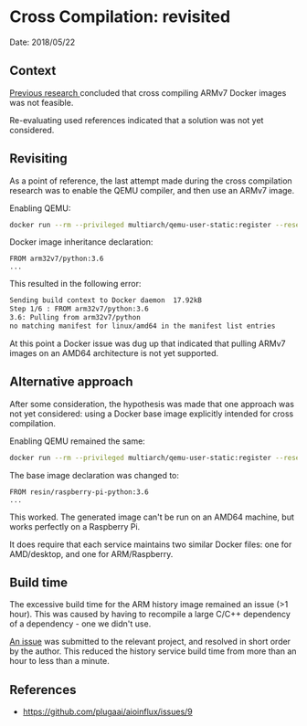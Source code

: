 # Cross Compilation: revisited

Date: 2018/05/22

## Context

[Previous research ](./20180314_docker_crosscompilation) concluded that cross compiling ARMv7 Docker images was not feasible.

Re-evaluating used references indicated that a solution was not yet considered.

## Revisiting

As a point of reference, the last attempt made during the cross compilation research was to enable the QEMU compiler, and then use an ARMv7 image.

Enabling QEMU:

```bash
docker run --rm --privileged multiarch/qemu-user-static:register --reset
```

Docker image inheritance declaration:

```docker
FROM arm32v7/python:3.6
...
```

This resulted in the following error:

```bash
Sending build context to Docker daemon  17.92kB
Step 1/6 : FROM arm32v7/python:3.6
3.6: Pulling from arm32v7/python
no matching manifest for linux/amd64 in the manifest list entries
```

At this point a Docker issue was dug up that indicated that pulling ARMv7 images on an AMD64 architecture is not yet supported.

## Alternative approach

After some consideration, the hypothesis was made that one approach was not yet considered: using a Docker base image explicitly intended for cross compilation.

Enabling QEMU remained the same:

```bash
docker run --rm --privileged multiarch/qemu-user-static:register --reset
```

The base image declaration was changed to:

```docker
FROM resin/raspberry-pi-python:3.6
...
```

This worked. The generated image can't be run on an AMD64 machine, but works perfectly on a Raspberry Pi.

It does require that each service maintains two similar Docker files: one for AMD/desktop, and one for ARM/Raspberry.

## Build time

The excessive build time for the ARM history image remained an issue (>1 hour). This was caused by having to recompile a large C/C++ dependency of a dependency - one we didn't use.

[An issue][aioinflux issue] was submitted to the relevant project, and resolved in short order by the author. This reduced the history service build time from more than an hour to less than a minute.



[aioinflux issue]: https://github.com/plugaai/aioinflux/issues/9


## References

* https://github.com/plugaai/aioinflux/issues/9